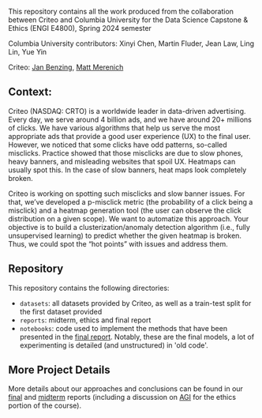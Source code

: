 This repository contains all the work produced from the collaboration between Criteo and Columbia University for the Data Science Capstone &amp; Ethics (ENGI E4800), Spring 2024 semester

Columbia University contributors: Xinyi Chen, Martin Fluder, Jean Law, Ling Lin, Yue Yin

Criteo: [Jan Benzing](https://github.com/janbenzing), [Matt Merenich](https://github.com/mmerenich21)  

## Context:
Criteo (NASDAQ: CRTO) is a worldwide leader in data-driven advertising. Every day, we serve around 4 billion ads, and we have around 20+ millions of clicks. We have various algorithms that help us serve the most appropriate ads that provide a good user experience (UX) to the final user. However, we noticed that some clicks have odd patterns, so-called misclicks. Practice showed that those misclicks are due to slow phones, heavy banners, and misleading websites that spoil UX. Heatmaps can usually spot this. In the case of slow banners, heat maps look completely broken.

Criteo is working on spotting such misclicks and slow banner issues. For that, we’ve developed a p-misclick metric (the probability of a click being a misclick) and a heatmap generation tool (the user can observe the click distribution on a given scope). We want to automatize this approach. Your objective is to build a clusterization/anomaly detection algorithm (i.e., fully unsupervised learning) to predict whether the given heatmap is broken. Thus, we could spot the “hot points” with issues and address them.

## Repository
This repository contains the following directories:
- `datasets`: all datasets provided by Criteo, as well as a train-test split for the first dataset provided
- `reports`: midterm, ethics and final report
- `notebooks`: code used to implement the methods that have been presented in the [final report](https://github.com/fluderm/adtech_broken_banner_detection/blob/main/reports/Capstone_final_report.pdf). Notably, these are the final models, a lot of experimenting is detailed (and unstructured) in 'old code'.

## More Project Details

More details about our approaches and conclusions can be found in our [final](https://github.com/fluderm/adtech_broken_banner_detection/blob/main/reports/Capstone_final_report.pdf) and [midterm](https://github.com/fluderm/adtech_broken_banner_detection/blob/main/reports/Capstone_midterm_report.pdf) reports (including a discussion on [AGI](https://github.com/fluderm/adtech_broken_banner_detection/blob/main/reports/Capstone_AGI_report.pdf) for the ethics portion of the course).

